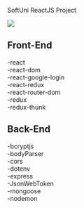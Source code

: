 SoftUni ReactJS Project 


![](https://i.ibb.co/sjF7rh3/Untitled.png)


## Front-End
-react\
-react-dom\
-react-google-login\
-react-redux\
-react-router-dom\
-redux\
-redux-thunk

## Back-End
-bcryptjs\
-bodyParser\
-cors\
-dotenv\
-express\
-JsonWebToken\
-mongoose\
-nodemon
